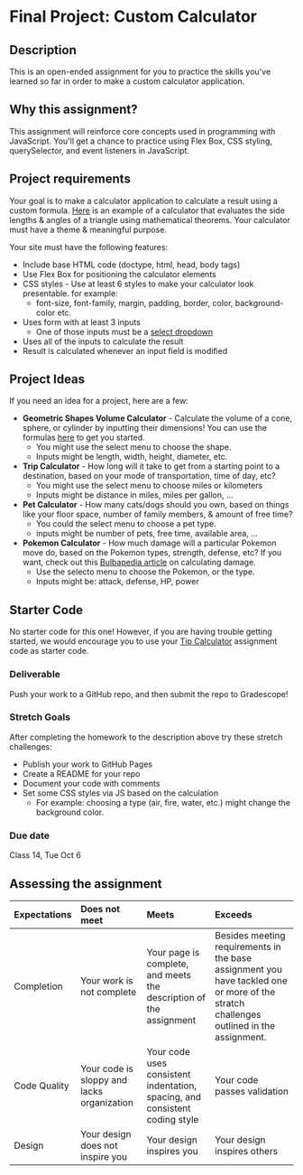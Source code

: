 # Final Project: Custom Calculator

## Description

This is an open-ended assignment for you to practice the skills you've learned so far in order to make a custom calculator application.

## Why this assignment?

This assignment will reinforce core concepts used in programming with JavaScript. You'll get a chance to practice using Flex Box, CSS styling, querySelector, and event listeners in JavaScript.

## Project requirements

Your goal is to make a calculator application to calculate a result using a custom formula. [Here](https://www.calculatorsoup.com/calculators/geometry-plane/triangle-theorems.php) is an example of a calculator that evaluates the side lengths & angles of a triangle using mathematical theorems. Your calculator must have a theme & meaningful purpose.

Your site must have the following features:

- Include base HTML code (doctype, html, head, body tags)
- Use Flex Box for positioning the calculator elements
- CSS styles - Use at least 6 styles to make your calculator look presentable. for example: 
  - font-size, font-family, margin, padding, border, color, background-color etc.
- Uses form with at least 3 inputs
  - One of those inputs must be a [select dropdown](https://www.w3schools.com/tags/tag_select.asp)
- Uses all of the inputs to calculate the result
- Result is calculated whenever an input field is modified

## Project Ideas

If you need an idea for a project, here are a few:

- **Geometric Shapes Volume Calculator** - Calculate the volume of a cone, sphere, or cylinder by inputting their dimensions! You can use the formulas [here](https://byjus.com/volume-formulas/) to get you started.
  - You might use the select menu to choose the shape. 
  - Inputs might be length, width, height, diameter, etc. 
- **Trip Calculator** - How long will it take to get from a starting point to a destination, based on your mode of transportation, time of day, etc?
  - You might use the select menu to choose miles or kilometers
  - Inputs might be distance in miles, miles per gallon, ...
- **Pet Calculator** - How many cats/dogs should you own, based on things like your floor space, number of family members, & amount of free time?
  - You could the select menu to choose a pet type. 
  - inputs might be number of pets, free time, available area, ...
- **Pokemon Calculator** - How much damage will a particular Pokemon move do, based on the Pokemon types, strength, defense, etc? If you want, check out this [Bulbapedia article](https://bulbapedia.bulbagarden.net/wiki/Damage) on calculating damage.
  - Use the selecto menu to choose the Pokemon, or the type.
  - Inputs might be: attack, defense, HP, power

## Starter Code

No starter code for this one! However, if you are having trouble getting started, we would encourage you to use your [Tip Calculator](Assignments/07-Tip-Calculator) assignment code as starter code.

### Deliverable

Push your work to a GitHub repo, and then submit the repo to Gradescope!

### Stretch Goals

After completing the homework to the description above try these stretch challenges: 

- Publish your work to GitHub Pages
- Create a README for your repo
- Document your code with comments
- Set some CSS styles via JS based on the calculation
  - For example: choosing a type (air, fire, water, etc.) might change the background color.

### Due date

Class 14, Tue Oct 6

## Assessing the assignment

| Expectations | Does not meet | Meets | Exceeds |
|:-------------|:--------------|:------|:--------|
| Completion | Your work is not complete | Your page is complete, and meets the description of the assignment | Besides meeting requirements in the base assignment you have tackled one or more of the stratch challenges outlined in the assignment. |
| Code Quality | Your code is sloppy and lacks organization | Your code uses consistent indentation, spacing, and consistent coding style | Your code passes validation |
| Design | Your design does not inspire you | Your design inspires you | Your design inspires others | 
